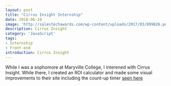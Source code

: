 ```yaml
---
layout: post
title: "Cirrus Insight Internship"
date: 2018-06-10
image: 'http://salestechawards.com/wp-content/uploads/2017/03/899826.png'
description: Cirrus Insight
category: 'JavaScript'
tags:
- Internship
- Front-end
introduction: Cirrus Insight
---
```


While I was a sophomore at Maryville College, I interened with Cirrus Insight. While there, I created an ROI calculator and made some visual improvements to their site including the count-up timer <a href="https://web.archive.org/web/20141030162630/https://www.cirrusinsight.com/">seen here</a>